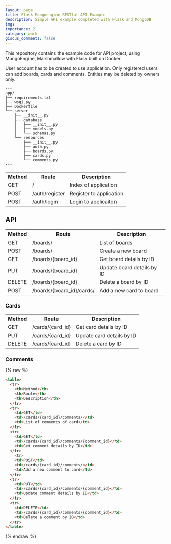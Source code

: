 ```yaml
---
layout: page
title: Flask-Mongoengine RESTful API Example
description: Simple API example completed with Flask and MongoDB
img: 
importance: 2
category: work
giscus_comments: false
---
```


This repository contains the example code for API project, using MongoEngine, Marshmallow with Flask built on Docker.

User account has to be created to use application. Only registered users can add boards, cards and comments. Entities may be deleted by owners only.

    ---
    app/
    ├── requirements.txt
    ├── wsgi.py
    ├── Dockerfile
    └── server
        ├── __init__.py
        ├── database
        │   ├── __init__.py
        │   ├── models.py
        │   └── schemas.py
        └── resources
            ├── __init__.py
            ├── auth.py
            ├── boards.py
            ├── cards.py
            └── comments.py
    ---




<table>
  <tr>
    <th>Method</th>
    <th>Route</th>
    <th>Description</th>
  </tr>
  <tr>
    <td>GET</td>
    <td>/</td>
    <td>Index of application</td>
  </tr>
  <tr>
    <td>POST</td>
    <td>/auth/register</td>
    <td>Register to application</td>
  </tr>
  <tr>
    <td>POST</td>
    <td>/auth/login</td>
    <td>Login to applicaiton</td>
  </tr>
</table>


## API


<table>
  <tr>
    <th>Method</th>
    <th>Route</th>
    <th>Description</th>
  </tr>
  <tr>
    <td>GET</td>
    <td>/boards/</td>
    <td>List of boards</td>
  </tr>
  <tr>
    <td>POST</td>
    <td>/boards/</td>
    <td>Create a new board</td>
  </tr>
  <tr>
    <td>GET</td>
    <td>/boards/{board_id}</td>
    <td>Get board details by ID</td>
  </tr>
  <tr>
    <td>PUT</td>
    <td>/boards/{board_id}</td>
    <td>Update board details by ID</td>
  </tr>
  <tr>
    <td>DELETE</td>
    <td>/boards/{board_id}</td>
    <td>Delete a board by ID</td>
  </tr>
  <tr>
    <td>POST</td>
    <td>/boards/{board_id}/cards/</td>
    <td>Add a new card to board</td>
  </tr>
</table>


### Cards


<table>
  <tr>
    <th>Method</th>
    <th>Route</th>
    <th>Description</th>
  </tr>
  <tr>
    <td>GET</td>
    <td>/cards/{card_id}</td>
    <td>Get card details by ID</td>
  </tr>
  <tr>
    <td>PUT</td>
    <td>/cards/{card_id}</td>
    <td>Update card details by ID</td>
  </tr>
  <tr>
    <td>DELETE</td>
    <td>/cards/{card_id}</td>
    <td>Delete a card by ID</td>
  </tr>
</table>


### Comments

{% raw  %}
```html
<table>
  <tr>
    <th>Method</th>
    <th>Route</th>
    <th>Description</th>
  </tr>
  <tr>
    <td>GET</td>
    <td>/cards/{card_id}/comments/</td>
    <td>List of comments of card</td>
  </tr>
  <tr>
    <td>GET</td>
    <td>/cards/{card_id}/comments/{comment_id}</td>
    <td>Get comment details by ID</td>
  </tr>
    <tr>
    <td>POST</td>
    <td>/cards/{card_id}/comments/</td>
    <td>Add a new comment to card</td>
  </tr>
  <tr>
    <td>PUT</td>
    <td>/cards/{card_id}/comments/{comment_id}</td>
    <td>Update comment details by ID</td>
  </tr>
  <tr>
    <td>DELETE</td>
    <td>/cards/{card_id}/comments/{comment_id}</td>
    <td>Delete a comment by ID</td>
  </tr>
</table>
```
{% endraw  %}
